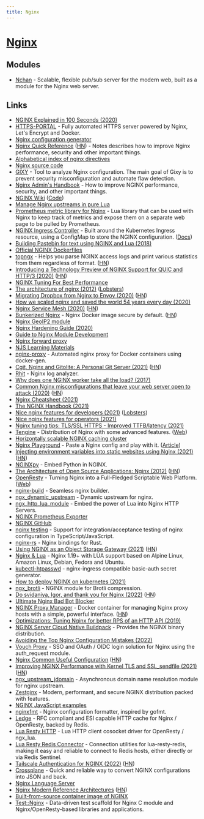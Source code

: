 ```yaml
---
title: Nginx
---
```


# [Nginx](https://www.nginx.com/)

## Modules

- [Nchan](https://nchan.io/) - Scalable, flexible pub/sub server for the modern web, built as a module for the Nginx web server.

## Links

- [NGINX Explained in 100 Seconds (2020)](https://www.youtube.com/watch?v=JKxlsvZXG7c)
- [HTTPS-PORTAL](https://github.com/SteveLTN/https-portal) - Fully automated HTTPS server powered by Nginx, Let's Encrypt and Docker.
- [Nginx configuration generator](https://github.com/valentinxxx/nginxconfig.io)
- [Nginx Quick Reference](https://github.com/trimstray/nginx-quick-reference) ([HN](https://news.ycombinator.com/item?id=19112090)) - Notes describes how to improve Nginx performance, security and other important things.
- [Alphabetical index of nginx directives](http://nginx.org/en/docs/dirindex.html)
- [Nginx source code](https://github.com/nginx/nginx)
- [GIXY](https://github.com/yandex/gixy) - Tool to analyze Nginx configuration. The main goal of Gixy is to prevent security misconfiguration and automate flaw detection.
- [Nginx Admin's Handbook](https://github.com/trimstray/nginx-admins-handbook) - How to improve NGINX performance, security, and other important things.
- [NGINX Wiki](https://www.nginx.com/resources/wiki/) ([Code](https://github.com/nginxinc/nginx-wiki))
- [Manage Nginx upstreams in pure Lua](https://github.com/upyun/lua-resty-checkups)
- [Prometheus metric library for Nginx](https://github.com/knyar/nginx-lua-prometheus) - Lua library that can be used with Nginx to keep track of metrics and expose them on a separate web page to be pulled by Prometheus.
- [NGINX Ingress Controller](https://github.com/nginxinc/kubernetes-ingress) - Built around the Kubernetes Ingress resource, using a ConfigMap to store the NGINX configuration. ([Docs](https://kubernetes.github.io/ingress-nginx/))
- [Building Pastebin for text using NGINX and Lua (2018)](https://usamaejaz.com/nginx-lua-pastebin/)
- [Official NGINX Dockerfiles](https://github.com/nginxinc/docker-nginx)
- [topngx](https://github.com/gsquire/topngx) - Helps you parse NGINX access logs and print various statistics from them regardless of format. ([HN](https://news.ycombinator.com/item?id=23466506))
- [Introducing a Technology Preview of NGINX Support for QUIC and HTTP/3 (2020)](https://www.nginx.com/blog/introducing-technology-preview-nginx-support-for-quic-http-3/) ([HN](https://news.ycombinator.com/item?id=23582451))
- [NGINX Tuning For Best Performance](https://github.com/denji/nginx-tuning)
- [The architecture of nginx (2012)](http://www.aosabook.org/en/nginx.html) ([Lobsters](https://lobste.rs/s/ipsqjq/architecture_nginx_2012))
- [Migrating Dropbox from Nginx to Envoy (2020)](https://dropbox.tech/infrastructure/how-we-migrated-dropbox-from-nginx-to-envoy) ([HN](https://news.ycombinator.com/item?id=24000546))
- [How we scaled nginx and saved the world 54 years every day (2020)](https://blog.cloudflare.com/how-we-scaled-nginx-and-saved-the-world-54-years-every-day/)
- [Nginx Service Mesh (2020)](https://www.nginx.com/blog/introducing-nginx-service-mesh/) ([HN](https://news.ycombinator.com/item?id=24846241))
- [Bunkerized Nginx](https://github.com/bunkerity/bunkerized-nginx) - Nginx Docker image secure by default. ([HN](https://news.ycombinator.com/item?id=24842306))
- [Nginx GeoIP2 module](https://github.com/leev/ngx_http_geoip2_module)
- [Nginx Hardening Guide (2020)](https://beaglesecurity.com/blog/article/nginx-server-security.html)
- [Guide to Nginx Module Development](https://www.evanmiller.org/nginx-modules-guide.html)
- [Nginx forward proxy](https://github.com/reiz/nginx_proxy)
- [NJS Learning Materials](https://github.com/soulteary/njs-learning-materials)
- [nginx-proxy](https://github.com/nginx-proxy/nginx-proxy) - Automated nginx proxy for Docker containers using docker-gen.
- [Cgit, Nginx and Gitolite: A Personal Git Server (2021)](https://bryanbrattlof.com/cgit-nginx-gitolite-a-personal-git-server/) ([HN](https://news.ycombinator.com/item?id=25856071))
- [Rhit](https://github.com/Canop/rhit) - Nginx log analyzer.
- [Why does one NGINX worker take all the load? (2017)](https://blog.cloudflare.com/the-sad-state-of-linux-socket-balancing/)
- [Common Nginx misconfigurations that leave your web server open to attack (2020)](https://blog.detectify.com/2020/11/10/common-nginx-misconfigurations/) ([HN](https://news.ycombinator.com/item?id=26259955))
- [Nginx Cheatsheet (2021)](https://vishnu.hashnode.dev/nginx-cheatsheet)
- [The NGINX Handbook (2021)](https://www.freecodecamp.org/news/the-nginx-handbook/)
- [Nice nginx features for developers (2021)](https://alex.dzyoba.com/blog/nginx-features-for-developers/) ([Lobsters](https://lobste.rs/s/kewdvx/nice_nginx_features_for_developers))
- [Nice nginx features for operators (2021)](https://alex.dzyoba.com/blog/nginx-features-for-operators/)
- [Nginx tuning tips: TLS/SSL HTTPS - Improved TTFB/latency (2021)](https://haydenjames.io/nginx-tuning-tips-tls-ssl-https-ttfb-latency/)
- [Tengine](https://github.com/alibaba/tengine) - Distribution of Nginx with some advanced features. ([Web](http://tengine.taobao.org/))
- [Horizontally scalable NGINX caching cluster](https://github.com/fly-apps/nginx-cluster)
- [Nginx Playground](https://nginx-playground.wizardzines.com/) - Paste a Nginx config and play with it. ([Article](https://jvns.ca/blog/2021/09/24/new-tool--an-nginx-playground/))
- [Injecting environment variables into static websites using Nginx (2021)](https://www.innoq.com/de/blog/nginx-ssi-env/) ([HN](https://news.ycombinator.com/item?id=28703680))
- [NGINXpy](https://github.com/decentfox/nginxpy) - Embed Python in NGINX.
- [The Architecture of Open Source Applications: Nginx (2012)](https://aosabook.org/en/nginx.html) ([HN](https://news.ycombinator.com/item?id=29088134))
- [OpenResty](https://github.com/openresty/openresty) - Turning Nginx into a Full-Fledged Scriptable Web Platform. ([Web](https://openresty.org/en/))
- [nginx-build](https://github.com/cubicdaiya/nginx-build) - Seamless nginx builder.
- [ngx_dynamic_upstream](https://github.com/cubicdaiya/ngx_dynamic_upstream) - Dynamic upstream for nginx.
- [ngx_http_lua_module](https://github.com/openresty/lua-nginx-module) - Embed the power of Lua into Nginx HTTP Servers.
- [NGINX Prometheus Exporter](https://github.com/nginxinc/nginx-prometheus-exporter)
- [NGINX GitHub](https://github.com/nginxinc)
- [nginx testing](https://github.com/jirutka/nginx-testing) - Support for integration/acceptance testing of nginx configuration in TypeScript/JavaScript.
- [nginx-rs](https://github.com/arvancloud/nginx-rs) - Nginx bindings for Rust.
- [Using NGINX as an Object Storage Gateway (2021)](https://www.nginx.com/blog/using-nginx-as-object-storage-gateway/) ([HN](https://news.ycombinator.com/item?id=29412905))
- [Nginx & Lua](https://github.com/fabiocicerchia/nginx-lua) - Nginx 1.19+ with LUA support based on Alpine Linux, Amazon Linux, Debian, Fedora and Ubuntu.
- [kubectl-htpasswd](https://github.com/shibumi/kubectl-htpasswd) - nginx-ingress compatible basic-auth secret generator.
- [How to deploy NGINX on kubernetes (2021)](https://varslashblog.com/nginx-kubernetes-deployment/)
- [ngx_brotli](https://github.com/google/ngx_brotli) - NGINX module for Brotli compression.
- [Do svidaniya, Igor, and thank you for Nginx (2022)](https://www.nginx.com/blog/do-svidaniya-igor-thank-you-for-nginx/) ([HN](https://news.ycombinator.com/item?id=29985871))
- [Ultimate Nginx Bad Bot Blocker](https://github.com/mitchellkrogza/nginx-ultimate-bad-bot-blocker)
- [NGINX Proxy Manager](https://github.com/NginxProxyManager/nginx-proxy-manager) - Docker container for managing Nginx proxy hosts with a simple, powerful interface. ([HN](https://news.ycombinator.com/item?id=31454581))
- [Optimizations: Tuning Nginx for better RPS of an HTTP API (2019)](https://rohitgupta.xyz/blog/tuning-nginx-for-better-rps-of-an-http-api/)
- [NGINX Server Cloud Native Buildpack](https://github.com/paketo-buildpacks/nginx) - Provides the NGINX binary distribution.
- [Avoiding the Top Nginx Configuration Mistakes (2022)](https://www.nginx.com/blog/avoiding-top-10-nginx-configuration-mistakes/)
- [Vouch Proxy](https://github.com/vouch/vouch-proxy) - SSO and OAuth / OIDC login solution for Nginx using the auth_request module.
- [Nginx Common Useful Configuration](https://github.com/tldr-devops/nginx-common-configuration) ([HN](https://news.ycombinator.com/item?id=30871242))
- [Improving NGINX Performance with Kernel TLS and SSL_sendfile (2021)](https://www.nginx.com/blog/improving-nginx-performance-with-kernel-tls/) ([HN](https://news.ycombinator.com/item?id=30902744))
- [ngx_upstream_jdomain](https://github.com/nicholaschiasson/ngx_upstream_jdomain) - Asynchronous domain name resolution module for nginx upstream.
- [Zestginx](https://github.com/ZestProjects/zestginx) - Modern, performant, and secure NGINX distribution packed with features.
- [NGINX JavaScript examples](https://github.com/nginx/njs-examples)
- [nginxfmt](https://github.com/jamesog/nginxfmt) - Nginx configuration formatter, inspired by gofmt.
- [Ledge](https://github.com/ledgetech/ledge) - RFC compliant and ESI capable HTTP cache for Nginx / OpenResty, backed by Redis.
- [Lua Resty HTTP](https://github.com/ledgetech/lua-resty-http) - Lua HTTP client cosocket driver for OpenResty / ngx_lua.
- [Lua Resty Redis Connector](https://github.com/ledgetech/lua-resty-redis-connector) - Connection utilities for lua-resty-redis, making it easy and reliable to connect to Redis hosts, either directly or via Redis Sentinel.
- [Tailscale Authentication for NGINX (2022)](https://tailscale.com/blog/tailscale-auth-nginx/) ([HN](https://news.ycombinator.com/item?id=31274544))
- [Crossplane](https://github.com/nginxinc/crossplane) - Quick and reliable way to convert NGINX configurations into JSON and back.
- [Nginx Language Server](https://github.com/pappasam/nginx-language-server)
- [Nginx Modern Reference Architectures](https://github.com/nginxinc/kic-reference-architectures) ([HN](https://news.ycombinator.com/item?id=31436726))
- [Built-from-source container image of NGINX](https://github.com/ricardbejarano/nginx)
- [Test::Nginx](https://github.com/openresty/test-nginx) - Data-driven test scaffold for Nginx C module and Nginx/OpenResty-based libraries and applications.
